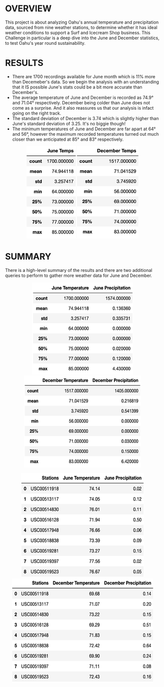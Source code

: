 # OVERVIEW

This project is about analyzing Oahu's annual temperature and precipitation data, sourced from nine weather stations, to determine whether it has ideal weather conditions to support a Surf and Icecream Shop business. This Challenge in particular is a deep dive into the June and December statistics, to test Oahu's year round sustainability.

# RESULTS

* There are 1700 recordings available for June month which is 11% more than Decemeber's data. So we begin the analysis with an understanding that it IS possible June's stats could be a bit more accurate than December's.
* The average temperature of June and December is recorded as 74.9° and 71.04° respectively. December being colder than June does not come as a surprise. And it also reassures us that our analysis is infact going on the right track.
* The standard deviation of December is 3.74 which is slightly higher than June's standard deviation of 3.25. It's no biggie though!
* The minimum temperatures of June and December are far apart at 64° and 56°, however the maximum recorded temperatures turned out much closer than we anticipated at 85° and 83° respectively.

<p align='center'>
  <img src="https://github.com/yazhcodes/surfs_up/blob/main/Resources/Images/Jun_Temp.png" width="160" height="300"></img>
  <img src="https://github.com/yazhcodes/surfs_up/blob/main/Resources/Images/Dec_Temp.png" width="200" height="300"></img>
</p>

# SUMMARY

There is a high-level summary of the results and there are two additional queries to perform to gather more weather data for June and December.

<p align='center'>
  <img src="https://github.com/yazhcodes/surfs_up/blob/main/Resources/Images/Jun_Temp_Prcp.png" width="330" height="300"></img>
  <img src="https://github.com/yazhcodes/surfs_up/blob/main/Resources/Images/Dec_Temp_Prcp.png" width="380" height="300"></img>
</p>
<p align='center'>
  <img src="https://github.com/yazhcodes/surfs_up/blob/main/Resources/Images/Jun_Station_Avgs.png" width="400" height="340"></img>
  <img src="https://github.com/yazhcodes/surfs_up/blob/main/Resources/Images/Dec_Station_Avgs.png" width="460" height="340"></img>
</p>
